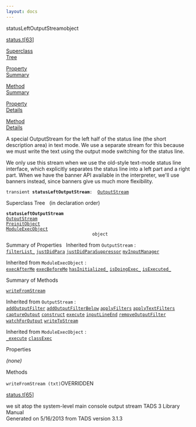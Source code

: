 ```yaml
---
layout: docs
---
```

<span class="title">statusLeftOutputStream</span><span class="type">object</span>

[status.t](../file/status.t.html)\[[63](../source/status.t.html#63)\]

[Superclass  
Tree](#_SuperClassTree_)

[Property  
Summary](#_PropSummary_)

[Method  
Summary](#_MethodSummary_)

[Property  
Details](#_Properties_)

[Method  
Details](#_Methods_)



A special OutputStream for the left half of the status line (the short
description area) in text mode. We use a separate stream for this
because we must write the text using the output mode switching for the
status line.

We only use this stream when we use the old-style text-mode status line
interface, which explicitly separates the status line into a left part
and a right part. When we have the banner API available in the
interpreter, we'll use banners instead, since banners give us much more
flexibility.

`transient `**`statusLeftOutputStream`**` :   `[`OutputStream`](../object/OutputStream.html)



<span id="_SuperClassTree_"></span>



<span class="hdln">Superclass Tree</span>   (in declaration order)



**`statusLeftOutputStream`**  
[`OutputStream`](../object/OutputStream.html)  
[`PreinitObject`](../object/PreinitObject.html)  
[`ModuleExecObject`](../object/ModuleExecObject.html)  
`                                 object`  
<span id="_PropSummary_"></span>



<span class="hdln">Summary of Properties</span>  
Inherited from `OutputStream` :  
[`filterList_`](../object/OutputStream.html#filterList_) [`justDidPara`](../object/OutputStream.html#justDidPara) [`justDidParaSuppressor`](../object/OutputStream.html#justDidParaSuppressor) [`myInputManager`](../object/OutputStream.html#myInputManager)



Inherited from `ModuleExecObject` :  
[`execAfterMe`](../object/ModuleExecObject.html#execAfterMe) [`execBeforeMe`](../object/ModuleExecObject.html#execBeforeMe) [`hasInitialized_`](../object/ModuleExecObject.html#hasInitialized_) [`isDoingExec_`](../object/ModuleExecObject.html#isDoingExec_) [`isExecuted_`](../object/ModuleExecObject.html#isExecuted_)

<span id="_MethodSummary_"></span>



<span class="hdln">Summary of Methods</span>  



[`writeFromStream`](#writeFromStream)

Inherited from `OutputStream` :  
[`addOutputFilter`](../object/OutputStream.html#addOutputFilter) [`addOutputFilterBelow`](../object/OutputStream.html#addOutputFilterBelow) [`applyFilters`](../object/OutputStream.html#applyFilters) [`applyTextFilters`](../object/OutputStream.html#applyTextFilters) [`captureOutput`](../object/OutputStream.html#captureOutput) [`construct`](../object/OutputStream.html#construct) [`execute`](../object/OutputStream.html#execute) [`inputLineEnd`](../object/OutputStream.html#inputLineEnd) [`removeOutputFilter`](../object/OutputStream.html#removeOutputFilter) [`watchForOutput`](../object/OutputStream.html#watchForOutput) [`writeToStream`](../object/OutputStream.html#writeToStream)



Inherited from `ModuleExecObject` :  
[`_execute`](../object/ModuleExecObject.html#_execute) [`classExec`](../object/ModuleExecObject.html#classExec)

<span id="_Properties_"></span>



<span class="hdln">Properties</span>  



*(none)* <span id="_Methods_"></span>



<span class="hdln">Methods</span>  



<span id="writeFromStream"></span>

`writeFromStream (txt)`<span class="rem">OVERRIDDEN</span>

[status.t](../file/status.t.html)\[[65](../source/status.t.html#65)\]



we sit atop the system-level main console output stream
TADS 3 Library Manual  
Generated on 5/16/2013 from TADS version 3.1.3


